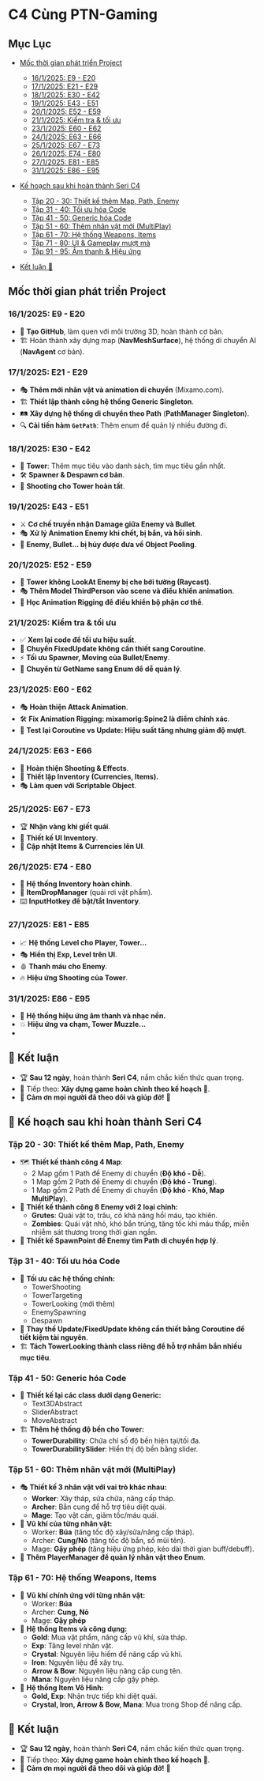 # C4 Cùng PTN-Gaming

## Mục Lục

- [Mốc thời gian phát triển Project](#moc-thoi-gian-phat-trien-project)
  - [16/1/2025: E9 - E20](#1612025-e9---e20)
  - [17/1/2025: E21 - E29](#1712025-e21---e29)
  - [18/1/2025: E30 - E42](#1812025-e30---e42)
  - [19/1/2025: E43 - E51](#1912025-e43---e51)
  - [20/1/2025: E52 - E59](#2012025-e52---e59)
  - [21/1/2025: Kiểm tra & tối ưu](#2112025-kiem-tra--toi-uu)
  - [23/1/2025: E60 - E62](#2312025-e60---e62)
  - [24/1/2025: E63 - E66](#2412025-e63---e66)
  - [25/1/2025: E67 - E73](#2512025-e67---e73)
  - [26/1/2025: E74 - E80](#2612025-e74---e80)
  - [27/1/2025: E81 - E85](#2712025-e81---e85)
  - [31/1/2025: E86 - E95](#3112025-e86---e95)

- [Kế hoạch sau khi hoàn thành Seri C4](#ke-hoach-sau-khi-hoan-thanh-seri-c4)
  - [Tập 20 - 30: Thiết kế thêm Map, Path, Enemy](#tap-20---30-thiet-ke-them-map-path-enemy)
  - [Tập 31 - 40: Tối ưu hóa Code](#tap-31---40-toi-uu-hoa-code)
  - [Tập 41 - 50: Generic hóa Code](#tap-41---50-generic-hoa-code)
  - [Tập 51 - 60: Thêm nhân vật mới (MultiPlay)](#tap-51---60-them-nhan-vat-moi-multiplay)
  - [Tập 61 - 70: Hệ thống Weapons, Items](#tap-61---70-he-thong-weapons-items)
  - [Tập 71 - 80: UI & Gameplay mượt mà](#tap-71---80-ui--gameplay-muot-ma)
  - [Tập 91 - 95: Âm thanh & Hiệu ứng](#tap-91---95-am-thanh--hieu-ung)

- [Kết luận 🎯](#ket-luan-🎯)


## Mốc thời gian phát triển Project
<a id='moc-thoi-gian-phat-trien-project'></a>

### 16/1/2025: E9 - E20
- 🚀 **Tạo GitHub**, làm quen với môi trường 3D, hoàn thành cơ bản.
- 🏗️ Hoàn thành xây dựng map (**NavMeshSurface**), hệ thống di chuyển AI (**NavAgent** cơ bản).

### 17/1/2025: E21 - E29
- 🎭 **Thêm mới nhân vật và animation di chuyển** (Mixamo.com).
- 🏗️ **Thiết lập thành công hệ thống Generic Singleton**.
- 🛤️ **Xây dựng hệ thống di chuyển theo Path** (**PathManager Singleton**).
- 🔍 **Cải tiến hàm `GetPath`**: Thêm enum để quản lý nhiều đường đi.

### 18/1/2025: E30 - E42
- 🏹 **Tower**: Thêm mục tiêu vào danh sách, tìm mục tiêu gần nhất.
- 🛠️ **Spawner & Despawn cơ bản**.
- 🔫 **Shooting cho Tower hoàn tất**.

### 19/1/2025: E43 - E51
- ⚔️ **Cơ chế truyền nhận Damage giữa Enemy và Bullet**.
- 🎭 **Xử lý Animation Enemy khi chết, bị bắn, và hồi sinh**.
- 🏹 **Enemy, Bullet... bị hủy được đưa về Object Pooling**.

### 20/1/2025: E52 - E59
- 🔦 **Tower không LookAt Enemy bị che bởi tường (Raycast)**.
- 🎭 **Thêm Model ThirdPerson vào scene và điều khiển animation**.
- 🤖 **Học Animation Rigging để điều khiển bộ phận cơ thể**.

### 21/1/2025: Kiểm tra & tối ưu
- ✅ **Xem lại code để tối ưu hiệu suất**.
- 🔄 **Chuyển FixedUpdate không cần thiết sang Coroutine**.
- ⚡ **Tối ưu Spawner, Moving của Bullet/Enemy**.
- 🏹 **Chuyển từ GetName sang Enum để dễ quản lý**.

### 23/1/2025: E60 - E62
- 🎭 **Hoàn thiện Attack Animation**.
- 🛠️ **Fix Animation Rigging: mixamorig:Spine2 là điểm chính xác**.
- 🔄 **Test lại Coroutine vs Update: Hiệu suất tăng nhưng giảm độ mượt**.

### 24/1/2025: E63 - E66
- 🎯 **Hoàn thiện Shooting & Effects**.
- 🏹 **Thiết lập Inventory (Currencies, Items).**
- 🎭 **Làm quen với Scriptable Object**.

### 25/1/2025: E67 - E73
- 🏆 **Nhận vàng khi giết quái**.
- 🏪 **Thiết kế UI Inventory**.
- 🔄 **Cập nhật Items & Currencies lên UI**.

### 26/1/2025: E74 - E80
- 🎒 **Hệ thống Inventory hoàn chỉnh**.
- 🎁 **ItemDropManager** (quái rơi vật phẩm).
- ⌨️ **InputHotkey để bật/tắt Inventory**.

### 27/1/2025: E81 - E85
- 📈 **Hệ thống Level cho Player, Tower...**
- 🎭 **Hiển thị Exp, Level trên UI**.
- 🩸 **Thanh máu cho Enemy**.
- 🔥 **Hiệu ứng Shooting của Tower**.

### 31/1/2025: E86 - E95
- 🎵 **Hệ thống hiệu ứng âm thanh và nhạc nền.**
- 💥 **Hiệu ứng va chạm, Tower Muzzle...**
- 
## 🎯 Kết luận
- 🏆 **Sau 12 ngày**, hoàn thành **Seri C4**, nắm chắc kiến thức quan trọng.
- 🎯 Tiếp theo: **Xây dựng game hoàn chỉnh theo kế hoạch** 🚀.
- 🙏 **Cảm ơn mọi người đã theo dõi và giúp đỡ!** 💙

  
## 📌 Kế hoạch sau khi hoàn thành Seri C4
<a id='ke-hoach-sau-khi-hoan-thanh-seri-c4'></a>

### Tập 20 - 30: Thiết kế thêm Map, Path, Enemy
- 🗺️ **Thiết kế thành công 4 Map**:
  - 2 Map gồm 1 Path để Enemy di chuyển (**Độ khó - Dễ**).
  - 1 Map gồm 2 Path để Enemy di chuyển (**Độ khó - Trung**).
  - 1 Map gồm 2 Path để Enemy di chuyển (**Độ khó - Khó, Map MultiPlay**).
- 👾 **Thiết kế thành công 8 Enemy với 2 loại chính:**
  - **Grutes**: Quái vật to, trâu, có khả năng hồi máu, tạo khiên.
  - **Zombies**: Quái vật nhỏ, khó bắn trúng, tăng tốc khi máu thấp, miễn nhiễm sát thương trong thời gian ngắn.
- 🔄 **Thiết kế SpawnPoint để Enemy tìm Path di chuyển hợp lý**.

### Tập 31 - 40: Tối ưu hóa Code
- 🏹 **Tối ưu các hệ thống chính:**
  - TowerShooting
  - TowerTargeting
  - TowerLooking (mới thêm)
  - EnemySpawning
  - Despawn
- 🔄 **Thay thế Update/FixedUpdate không cần thiết bằng Coroutine để tiết kiệm tài nguyên**.
- 🏗️ **Tách TowerLooking thành class riêng để hỗ trợ nhắm bắn nhiều mục tiêu**.

### Tập 41 - 50: Generic hóa Code
- 🏹 **Thiết kế lại các class dưới dạng Generic:**
  - Text3DAbstract
  - SliderAbstract
  - MoveAbstract
- 🏗️ **Thêm hệ thống độ bền cho Tower:**
  - **TowerDurability**: Chứa chỉ số độ bền hiện tại/tối đa.
  - **TowerDurabilitySlider**: Hiển thị độ bền bằng slider.

### Tập 51 - 60: Thêm nhân vật mới (MultiPlay)
- 🎭 **Thiết kế 3 nhân vật với vai trò khác nhau:**
  - **Worker**: Xây tháp, sửa chữa, nâng cấp tháp.
  - **Archer**: Bắn cung để hỗ trợ tiêu diệt quái.
  - **Mage**: Tạo vật cản, giảm tốc/máu quái.
- 🏹 **Vũ khí của từng nhân vật:**
  - Worker: **Búa** (tăng tốc độ xây/sửa/nâng cấp tháp).
  - Archer: **Cung/Nỏ** (tăng tốc độ bắn, số mũi tên).
  - Mage: **Gậy phép** (tăng hiệu ứng phép, kéo dài thời gian buff/debuff).
- 🔄 **Thêm PlayerManager để quản lý nhân vật theo Enum**.

### Tập 61 - 70: Hệ thống Weapons, Items
- 🏹 **Vũ khí chính ứng với từng nhân vật:**
  - Worker: **Búa**
  - Archer: **Cung, Nỏ**
  - Mage: **Gậy phép**
- 🎁 **Hệ thống Items và công dụng:**
  - **Gold**: Mua vật phẩm, nâng cấp vũ khí, sửa tháp.
  - **Exp**: Tăng level nhân vật.
  - **Crystal**: Nguyên liệu hiếm để nâng cấp vũ khí.
  - **Iron**: Nguyên liệu để xây trụ.
  - **Arrow & Bow**: Nguyên liệu nâng cấp cung tên.
  - **Mana**: Nguyên liệu nâng cấp gậy phép.
- 🏪 **Hệ thống Item Vô Hình:**
  - **Gold, Exp**: Nhận trực tiếp khi diệt quái.
  - **Crystal, Iron, Arrow & Bow, Mana**: Mua trong Shop để nâng cấp.

## 🎯 Kết luận
- 🏆 **Sau 12 ngày**, hoàn thành **Seri C4**, nắm chắc kiến thức quan trọng.
- 🎯 Tiếp theo: **Xây dựng game hoàn chỉnh theo kế hoạch** 🚀.
- 🙏 **Cảm ơn mọi người đã theo dõi và giúp đỡ!** 💙



